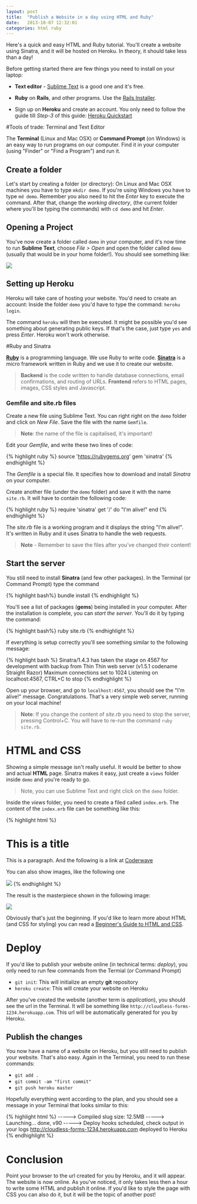 ```yaml
---
layout: post
title:  "Publish a Website in a day using HTML and Ruby"
date:   2013-10-07 12:32:01
categories: html ruby
---
```


Here's a quick and easy HTML and Ruby tutorial. You'll create a website using Sinatra, and it will
be hosted on Heroku. In theory, it should take less than a day!


Before getting started there are few things you need to install on your laptop:

* **Text editor** -  [Sublime Text][sublime-text]  is a good one and it's free.

* **Ruby** on **Rails**, and other programs. Use the [Rails Installer][rails-installer].

* Sign up on **Heroku** and create an account. You only need to follow the guide till 
	*Step-3* of this guide: [Heroku Quickstart][heroku-quickstart] 


#Tools of trade: Terminal and Text Editor

The **Terminal** (Linux and Mac OSX) or **Command Prompt** (on Windows) is an easy way to
run programs on our computer. Find it in your computer (using "Finder" or "Find a Program") and run it.

## Create a folder

Let's start by creating a folder (or directory): On Linux and Mac OSX machines you have to type
``mkdir demo``. If you're using Windows you have to type ``md demo``. Remember you also need to
hit the *Enter* key to execute the command. After that, change the *working directory*, 
(the current folder where you'll be typing the commands) with ``cd demo`` and hit *Enter*. 

## Opening a Project

You've now create a folder called ``demo`` in your computer, and it's now time to run **Sublime Text**, 
choose *File > Open* and open the folder called ``demo`` (usually that would be in your home folder!). 
You should see something like:

<div class='center'><img src="{{ site.baseurl }}/images/sublime-text.png" /></div>

## Setting up Heroku

Heroku will take care of hosting your website. You'd need to create an account: 
Inside the folder ``demo`` you'd have to type the command: ``heroku login``. 

The command ``heroku`` will then be executed. It might be possible you'd see something about generating 
public keys. If that's the case, just type ``yes`` and press *Enter*. Heroku won't work otherwise.


#Ruby and Sinatra

**[Ruby][ruby]** is a programming language. We use Ruby to write code. **[Sinatra][sinatra]** is a 
micro framework written in Ruby and we use it to create our website.

> **Backend** is the code written to handle database connections, email confirmations, and
routing of URLs. **Frontend** refers to HTML pages, images, CSS styles and Javascript.


### **Gemfile** and **site.rb** files

Create a new file using Sublime Text. You can right right on the ``demo`` folder and click on *New File*.
Save the file with the name ``Gemfile``. 

> **Note**: the name of the file is capitalised, it's important!

Edit your *Gemfile*, and write these two lines of code:

{% highlight ruby %}
source 'https://rubygems.org'
gem 'sinatra'
{% endhighlight %}

The *Gemfile* is a special file. It specifies how to download and install *Sinatra* on your computer.

Create another file (under the ``demo`` folder) and save it with the name ``site.rb``. It will have to
contain the following code:

{% highlight ruby %}
require 'sinatra'
get '/' do
  "I'm alive!"
end
{% endhighlight %} 

The *site.rb* file is a working program and it displays the string "I'm alive!". It's written in Ruby and
it uses Sinatra to handle the web requests.

> **Note** - Remember to save the files after you've changed their content! 


## Start the server

You still need to install **Sinatra** (and few other packages). In the Terminal (or Command Prompt) type the command 

{% highlight bash%}
bundle install
{% endhighlight %} 

You'll see a list of packages (**gems**) being installed in your computer. After the installation 
is complete, you can *start the server*. You'll do it by typing the command: 


{% highlight bash%}
ruby site.rb
{% endhighlight %} 

If everything is setup correctly you'll see something similar to the following message:

{% highlight bash %}
Sinatra/1.4.3 has taken the stage on 4567 for development with backup from Thin
Thin web server (v1.5.1 codename Straight Razor)
Maximum connections set to 1024
Listening on localhost:4567, CTRL+C to stop
{% endhighlight %}


Open up your browser, and go to ``localhost:4567``, you should see the "I'm alive!" message.
Congratulations. That's a very simple web server, running on your local machine!


> **Note**: If you change the content of *site.rb* you need to stop the server, pressing Control+C.
You will have to re-run the command ``ruby site.rb``.


# HTML and CSS

Showing a simple message isn't really useful. It would be better to show and actual
**HTML** page. Sinatra makes it easy, just create a ``views`` folder inside ``demo`` and 
you're ready to go. 

> Note, you can use Sublime Text and right click on the ``demo``
folder. 

Inside the *views* folder, you need to create a filed called ``index.erb``. The content 
of the ``index.erb`` file can be something like this:

{% highlight html %}
<!doctype html>
<html>
<body>
    <h1> This is a title </h1>
    <p> 
    	This is a paragraph. And the following is a link at 
    	<a href="http://coderwave.com"> Coderwave </a>
    </p>
    <p> You can also show images, like the following one </p>
    <img src="http://placekitten.com/g/200/200" />
</body>
</html>
{% endhighlight %}

The result is the masterpiece shown in the following image: 

<div class='center'><img src="{{ site.baseurl }}/images/index-page.png" /></div>

Obviously that's just the beginning. If you'd like to learn more about HTML (and CSS for styling) you can
read a [Beginner's Guide to HTML and CSS][beginners-guide-html-css].

# Deploy

If you'd like to publish your website online (in technical terms: *deploy*), you only need to run few
commands from the Termial (or Command Prompt)

* ``git init``: This will initialize an empty **git** repository
* ``heroku create``: This will create your website on Heroku

After you've created the website (another term is *application*), you should see the url in the 
Terminal. It will be something like ``http://cloudless-forms-1234.herokuapp.com``. This url 
will be automatically generated for you by Heroku. 

## Publish the changes

You now have a name of a website on Heroku, but you still need to publish your website. That's also
easy. Again in the Terminal, you need to run these commands:

* ``git add .``
* ``git commit -am "first commit"``
* ``git push heroku master``

Hopefully everything went according to the plan, and you should see a message in your Terminal 
that looks similar to this:


{% highlight html %}
-----> Compiled slug size: 12.5MB
-----> Launching... done, v90
-----> Deploy hooks scheduled, check output in your logs
       http://cloudless-forms-1234.herokuapp.com deployed to Heroku
{% endhighlight %}


# Conclusion

Point your browser to the url created for you by Heroku, and it will appear. The website is now online. 
As you've noticed, it only takes less then a hour to write some HTML and publish it online. If you'd
like to style the page with CSS you can also do it, but it will be the topic of another post!


[sublime-text]: http://www.sublimetext.com/
[rails-installer]: http://railsinstaller.org/en
[heroku-quickstart]: https://devcenter.heroku.com/articles/quickstart
[sinatra]: http://www.sinatrarb.com/
[ruby]: https://www.ruby-lang.org/en/
[beginners-guide-html-css]: http://learn.shayhowe.com/html-css/